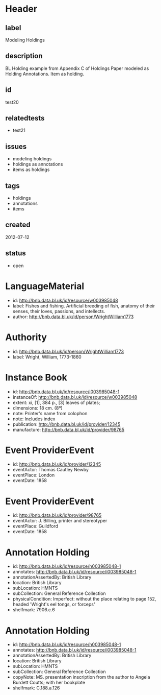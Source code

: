 # Header

## label

Modeling Holdings

## description

BL Holding example from Appendix C of Holdings Paper modeled as Holding Annotations.  Item as holding.

## id

test20

## relatedtests

* test21

## issues

* modeling holdings
* holdings as annotations
* items as holdings

## tags

* holdings
* annotations
* items

## created

2012-07-12

## status

* open

# LanguageMaterial

* id: <http://bnb.data.bl.uk/id/resource/w003985048>
* label: Fishes and fishing.  Artificial breeding of fish, anatomy of their senses, their loves, passions, and intellects.
* author: <http://bnb.data.bl.uk/id/person/WrightWilliam1773> 

# Authority

* id: <http://bnb.data.bl.uk/id/person/WrightWilliam1773> 
* label: Wright, William, 1773-1860

# Instance Book

* id: <http://bnb.data.bl.uk/id/resource/i003985048-1>
* instanceOf: <http://bnb.data.bl.uk/id/resource/w003985048>
* extent: xi, [1], 384 p., [3] leaves of plates; 
* dimensions: 18 cm. (8º)
* note: Printer's name from colophon
* note: Includes index
* publication: <http://bnb.data.bl.uk/id/provider/12345>
* manufacture: <http://bnb.data.bl.uk/id/provider/98765>

# Event ProviderEvent 

* id: <http://bnb.data.bl.uk/id/provider/12345>
* eventActor: Thomas Cautley Newby
* eventPlace: London
* eventDate: 1858

# Event ProviderEvent 

* id: <http://bnb.data.bl.uk/id/provider/98765>
* eventActor: J. Billing, printer and stereotyper
* eventPlace: Guildford
* eventDate: 1858

# Annotation Holding

* id: <http://bnb.data.bl.uk/id/resource/h003985048-1>
* annotates: <http://bnb.data.bl.uk/id/resource/i003985048-1>
* annotationAssertedBy: British Library
* location: British Library
* subLocation: HMNTS
* subCollection: General Reference Collection
* physicalCondition: Imperfect: without the place relating to page 152, headed 'Wright's eel tongs, or forceps'
* shelfmark: 7906.c.6

# Annotation Holding

* id: <http://bnb.data.bl.uk/id/resource/h003985048-1>
* annotates: <http://bnb.data.bl.uk/id/resource/i003985048-1>
* annotationAssertedBy: British Library
* location: British Library
* subLocation: HMNTS
* subCollection: General Reference Collection
* copyNote: MS. presentation inscription from the author to Angela Burdett Coutts; with her bookplate
* shelfmark: C.188.a.126
